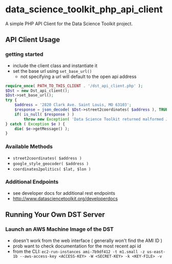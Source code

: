 data_science_toolkit_php_api_client
===================================
A simple PHP API Client for the Data Science Toolkit project.


API Client Usage
----------------

### getting started
- include the client class and instantiate it
- set the base url using `set_base_url()`
	- not specifying a url will default to the open api address

```php
require_once( PATH_TO_THIS_CLIENT . '/dst_api_client.php' );
$Dst = new Dst_api_client();
$Dst->set_base_url();
try {
	$address = '2820 Clark Ave. Saint Louis, MO 63103';
	$response = json_decode( $Dst->street2coordinates( $address ), TRUE );
	if( is_null( $response ) )
		throw new Exception( 'Data Science Toolkit returned malformed JSON as a response.' );
} catch ( Exception $e ) {
	die( $e->getMessage() );
}
```

### Available Methods
- `street2coordinates( $address )`
- `google_style_geocoder( $address )`
- `coordinates2politics( $lat, $lon )`

### Additional Endpoints
- see developer docs for additional rest endpoints
- http://www.datasciencetoolkit.org/developerdocs


Running Your Own DST Server
---------------------------

### Launch an AWS Machine Image of the DST
- doesn't work from the web interface ( generally won't find the AMI ID )
- prob want to check documentation for the most recent api id
- from the CLI: `ec2-run-instances ami-7b9df412 -t m1.small -z us-east-1b --aws-access-key <ACCESS-KEY> -W <SECRET-KEY> -k <KEY-FILE> -v`